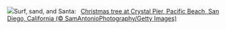 ![](https://www.bing.com/th?id=OHR.CrystalPier_EN-US0086755810_UHD.jpg&w=1000)Surf, sand, and Santa:&nbsp;&ensp;[Christmas tree at Crystal Pier, Pacific Beach, San Diego, California (© SamAntonioPhotography/Getty Images)](https://www.bing.com/th?id=OHR.CrystalPier_EN-US0086755810_UHD.jpg)
<br><br/>
